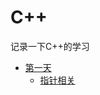 # C++
记录一下C++的学习

- [第一天](https://github.com/xilimao/Cplusplus/blob/master/C%2B%2Bday1.md)
  - [指针相关](https://github.com/xilimao/Cplusplus/blob/master/C%2B%2B%E6%8C%87%E9%92%88.md)


